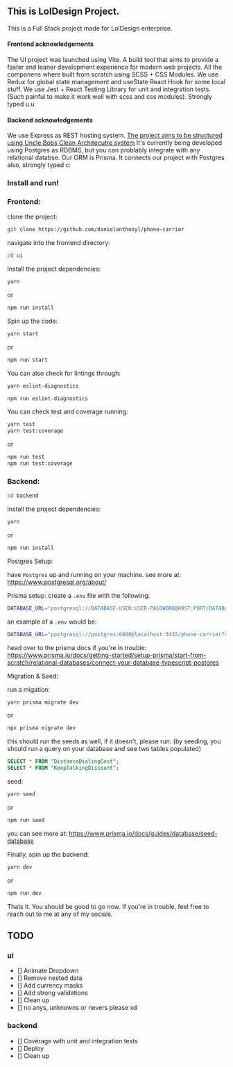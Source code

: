 ## This is LolDesign Project.

This is a Full Stack project made for LolDesign enterprise.

#### Frontend acknowledgements

The UI project was launched using Vite. A build tool that aims to provide a faster and leaner development experience for modern web projects.
All the componens where built from scratch using SCSS + CSS Modules.
We use Redux for global state management and useState React Hook for some local stuff.
We use Jest + React Testing Library for unit and integration tests. (Such painful to make it work well with scss and css modules).
Strongly typed u.u

#### Backend acknowledgements

We use Express as REST hosting system.
[The project aims to be structured using Uncle Bobs Clean Architecutre system](https://blog.cleancoder.com/uncle-bob/2012/08/13/the-clean-architecture.html)
It's currently being developed using Postgres as RDBMS, but you can problably integrate with any relational databse.
Our ORM is Prisma. It connects our project with Postgres
also, strongly typed c:

### Install and run!

### Frontend:

clone the project:

```sh
git clone https://github.com/danielanthonyl/phone-carrier
```

navigate into the frontend directory:

```sh
cd ui
```

Install the project dependencies:

```sh
yarn
```

or

```sh
npm run install
```

Spin up the code:

```sh
yarn start
```

or

```sh
npm run start
```

You can also check for lintings through:

```sh
yarn eslint-diagnostics
```

```sh
npm run eslint-diagnostics
```

You can check test and coverage running:

```sh
yarn test
yarn test:coverage
```

or

```sh
npm run test
npm run test:coverage
```

### Backend:

```sh
cd backend
```

Install the project dependencies:

```sh
yarn
```

or

```sh
npm run install
```

Postgres Setup:

have `Postgres` up and running on your machine.
see more at: https://www.postgresql.org/about/

Prisma setup:
create a `.env` file with the following:

```sh
DATABASE_URL="postgresql://DATABASE-USER:USER-PASSWORD@HOST:PORT/DATABASE-NAME?schema=SCHEMA-NAME"
```

an example of a `.env` would be:

```sh
DATABASE_URL="postgresql://postgres:0000@localhost:5432/phone-carrier?schema=public"
```

head over to the prisma docs if you're in trouble: https://www.prisma.io/docs/getting-started/setup-prisma/start-from-scratch/relational-databases/connect-your-database-typescript-postgres

Migration & Seed:

run a migation:

```sh
yarn prisma migrate dev
```

or

```sh
npx prisma migrate dev
```

this should run the seeds as well, if it doesn't, please run:
(by seeding, you should run a query on your database and see two tables populated)

```sql
SELECT * FROM "DistanceDialingCost";
SELECT * FROM "KeepTalkingDiscount";
```

seed:

```sh
yarn seed
```

or

```sh
npm run seed
```

you can see more at: https://www.prisma.io/docs/guides/database/seed-database

Finally, spin up the backend:

```sh
yarn dev
```

or

```sh
npm run dev
```

Thats it. You should be good to go now.
If you're in trouble, feel free to reach out to me at any of my socials.

## TODO

### ui

- [] Animate Dropdown
- [] Remove nested data
- [] Add currency masks
- [] Add strong validations
- [] Clean up
- [] no anys, unknowns or nevers please xd

### backend

- [] Coverage with unit and integration tests
- [] Deploy
- [] Clean up
